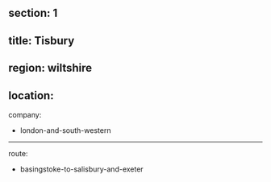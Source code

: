 ﻿section: 1
----
title: Tisbury
----
region: wiltshire
----
location: 
----
company:
- london-and-south-western
----
route:
- basingstoke-to-salisbury-and-exeter
